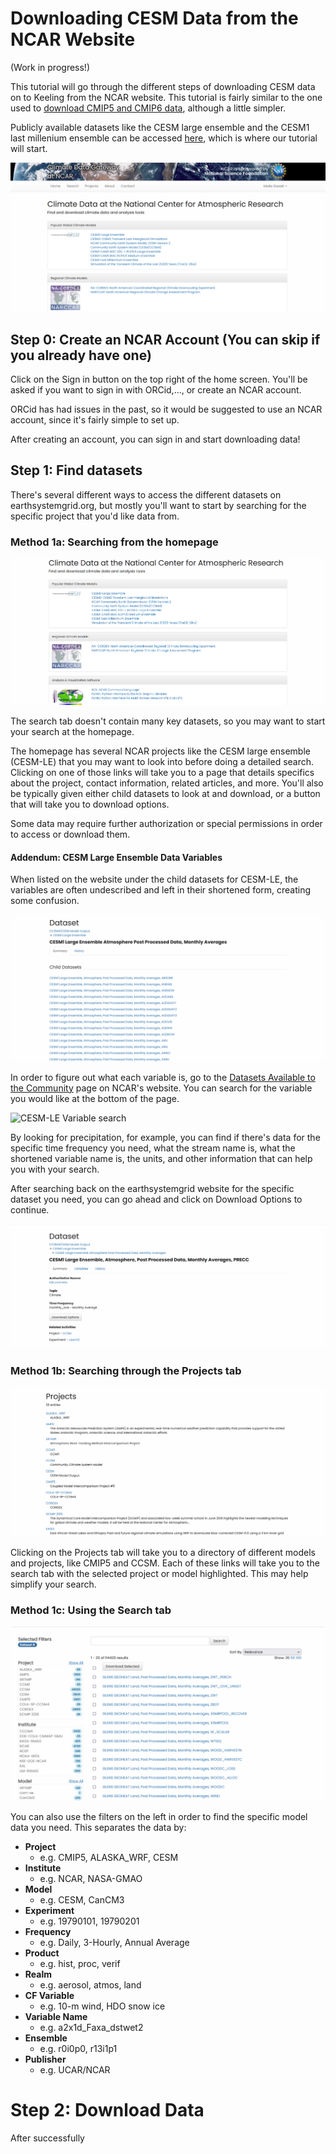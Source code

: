 # Downloading CESM Data from the NCAR Website

(Work in progress!)

This tutorial will go through the different steps of downloading CESM data on to Keeling from the NCAR website. This tutorial is fairly similar to the one used to [download CMIP5 and CMIP6 data](./downloading_CMIP5_and_CMIP6_Models_.nc_Files_from_ESGF.md), although a little simpler.

Publicly available datasets like the CESM large ensemble and the CESM1 last millenium ensemble can be accessed [here](https://www.earthsystemgrid.org/), which is where our tutorial will start.

![The NCAR ESG Website Homepage](../images/ncaresg_homescreen.png)

## Step 0: Create an NCAR Account (You can skip if you already have one)

Click on the Sign in button on the top right of the home screen. You'll be asked if you want to sign in with ORCid,..., or create an NCAR account. 

ORCid has had issues in the past, so it would be suggested to use an NCAR account, since it's fairly simple to set up. 

After creating an account, you can sign in and start downloading data!

## Step 1: Find datasets

There's several different ways to access the different datasets on earthsystemgrid.org, but mostly you'll want to start by searching for the specific project that you'd like data from.

### Method 1a: Searching from the homepage

![Homepage](../images/homepage_search.png)

The search tab doesn't contain many key datasets, so you may want to start your search at the homepage.

The homepage has several NCAR projects like the CESM large ensemble (CESM-LE) that you may want to look into before doing a detailed search. Clicking on one of those links will take you to a page that details specifics
about the project, contact information, related articles, and more. You'll also be typically given either child datasets to look at and download, or a button that will take you to 
download options.

Some data may require further authorization or special permissions in order to access or download them.

#### Addendum: CESM Large Ensemble Data Variables
When listed on the website under the child datasets for CESM-LE, the variables are often undescribed and left in their shortened form, creating some confusion.

![CESM-LE Variables](../images/cesmlevariables.png)

In order to figure out what each variable is, go to the [Datasets Available to the Community](https://www.cesm.ucar.edu/community-projects/lens/data-sets) page on NCAR's website. You can search for the variable you would like at the bottom of the page.

![CESM-LE Variable search](../imagees/ncarvariablesearch.png)

By looking for precipitation, for example, you can find if there's data for the specific time frequency you need, what the stream name is, what the shortened variable name is, the units, and other information that can help you with your search.

After searching back on the earthsystemgrid website for the specific dataset you need, you can go ahead and click on Download Options to continue.

![After clicking on the link for PRECL data](../images/precipitationdata.png)

### Method 1b: Searching through the Projects tab

![The Projects Tab](../images/projects_screen.png)

Clicking on the Projects tab will take you to a directory of different models and projects, like CMIP5 and CCSM. Each of these links will take you to the search tab with the selected 
project or model highlighted. This may help simplify your search.

### Method 1c: Using the Search tab

![The search tab](../images/searchtab_screen.png)

You can also use the filters on the left in order to find the specific model data you need.
This separates the data by:
 - **Project**
   - e.g. CMIP5, ALASKA_WRF, CESM
 - **Institute**
   - e.g. NCAR, NASA-GMAO
 - **Model**
   - e.g. CESM, CanCM3
 - **Experiment** 
   - e.g. 19790101, 19790201
 - **Frequency**
   - e.g. Daily, 3-Hourly, Annual Average
 - **Product**
   - e.g. hist, proc, verif
 - **Realm**
   - e.g. aerosol, atmos, land
 - **CF Variable**
   - e.g. 10-m wind, HDO snow ice
 - **Variable Name**
   - e.g. a2x1d_Faxa_dstwet2
 - **Ensemble**
   - e.g. r0i0p0, r13i1p1
 - **Publisher**
   - e.g. UCAR/NCAR

# Step 2: Download Data

After successfully 
